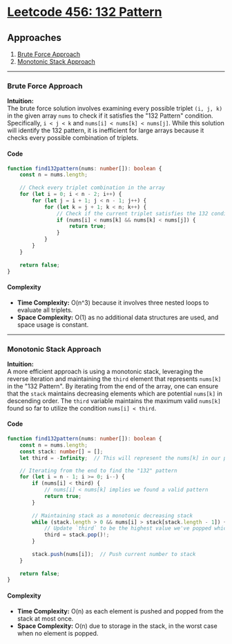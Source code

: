 # [Leetcode 456: 132 Pattern](https://leetcode.com/problems/132-pattern/)

## Approaches
1. [Brute Force Approach](#brute-force-approach)
2. [Monotonic Stack Approach](#monotonic-stack-approach)

---

### Brute Force Approach

**Intuition:**  
The brute force solution involves examining every possible triplet `(i, j, k)` in the given array `nums` to check if it satisfies the "132 Pattern" condition. Specifically, `i < j < k` and `nums[i] < nums[k] < nums[j]`. While this solution will identify the 132 pattern, it is inefficient for large arrays because it checks every possible combination of triplets.

#### Code

```typescript
function find132pattern(nums: number[]): boolean {
    const n = nums.length;
    
    // Check every triplet combination in the array
    for (let i = 0; i < n - 2; i++) {
        for (let j = i + 1; j < n - 1; j++) {
            for (let k = j + 1; k < n; k++) {
                // Check if the current triplet satisfies the 132 condition
                if (nums[i] < nums[k] && nums[k] < nums[j]) {
                    return true;
                }
            }
        }
    }
    
    return false;
}
```

#### Complexity
- **Time Complexity:** O(n^3) because it involves three nested loops to evaluate all triplets.
- **Space Complexity:** O(1) as no additional data structures are used, and space usage is constant.

---

### Monotonic Stack Approach

**Intuition:**  
A more efficient approach is using a monotonic stack, leveraging the reverse iteration and maintaining the `third` element that represents `nums[k]` in the "132 Pattern". By iterating from the end of the array, one can ensure that the `stack` maintains decreasing elements which are potential `nums[k]` in descending order. The `third` variable maintains the maximum valid `nums[k]` found so far to utilize the condition `nums[i] < third`.

#### Code

```typescript
function find132pattern(nums: number[]): boolean {
    const n = nums.length;
    const stack: number[] = [];
    let third = -Infinity;  // This will represent the nums[k] in our pattern

    // Iterating from the end to find the "132" pattern
    for (let i = n - 1; i >= 0; i--) {
        if (nums[i] < third) {
            // nums[i] < nums[k] implies we found a valid pattern
            return true;
        }
        
        // Maintaining stack as a monotonic decreasing stack
        while (stack.length > 0 && nums[i] > stack[stack.length - 1]) {
            // Update `third` to be the highest value we've popped which fits the criteria
            third = stack.pop()!;
        }
        
        stack.push(nums[i]);  // Push current number to stack
    }
    
    return false;
}
```

#### Complexity
- **Time Complexity:** O(n) as each element is pushed and popped from the stack at most once.
- **Space Complexity:** O(n) due to storage in the stack, in the worst case when no element is popped.

